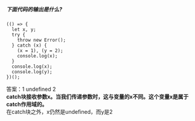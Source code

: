 ##### 下面代码的输出是什么?
```
(() => {
  let x, y;
  try {
    throw new Error();
  } catch (x) {
    (x = 1), (y = 2);
    console.log(x);
  }
  console.log(x);
  console.log(y);
})();
```
答案：1 undefined 2  
**catch块接收参数x。当我们传递参数时，这与变量的x不同。这个变量x是属于catch作用域的。**   
在catch块之外，x仍然是undefined，而y是2  